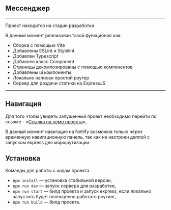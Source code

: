 ## Мессенджер

---
Проект находится на стадии разработки

В данный момент реализован такой функционал как:
- Сборка с помощью Vite
- Добавлены ESLint и Stylelint
- Добавлен Typescript
- Добавлен класс Component
- Страницы декомпозированы с помощью компонентов
- Добавлены ui компоненты
- Локально написан простой роутер
- Сервер для раздачи статики на ExpressJS

---

## Навигация
Для того чтобы увидеть запущенный проект необходимо перейти по ссылке - 
«[Ссылка на демо проекта](https://anakincore.netlify.app/)»,

В данный момент навигация на Netlify возможна только через временную навигационную панель, так как не настроен деплой с запуском express для маршрутизации

## Установка

Команды для работы с кодом проекта

- `npm install` — установка стабильной версии,
- `npm run dev` — запуск сервера для разработки,
- `npm run start` — билд проекта и запуск express, если локально запустить будет полноценно работать роутинг,
- `npm run build` — билд проекта.
